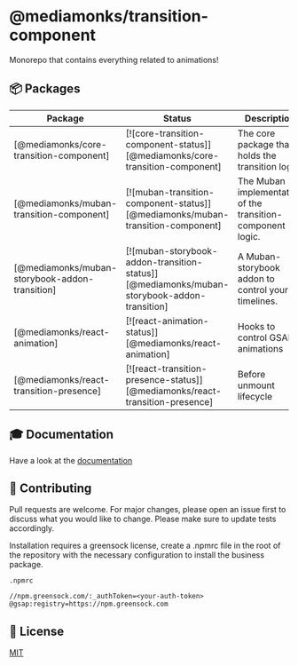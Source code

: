 # @mediamonks/transition-component

Monorepo that contains everything related to animations!

## 📦 Packages

| Package                                        | Status                                                                                     | Description                                                 |
| ---------------------------------------------- | ------------------------------------------------------------------------------------------ | ----------------------------------------------------------- |
| [@mediamonks/core-transition-component]        | [![core-transition-component-status]][@mediamonks/core-transition-component]               | The core package that holds the transition logic.           |
| [@mediamonks/muban-transition-component]       | [![muban-transition-component-status]][@mediamonks/muban-transition-component]             | The Muban implementation of the transition-component logic. |
| [@mediamonks/muban-storybook-addon-transition] | [![muban-storybook-addon-transition-status]][@mediamonks/muban-storybook-addon-transition] | A Muban-storybook addon to control your timelines.          |
| [@mediamonks/react-animation]                  | [![react-animation-status]][@mediamonks/react-animation]                                   | Hooks to control GSAP animations                            |
| [@mediamonks/react-transition-presence]        | [![react-transition-presence-status]][@mediamonks/react-transition-presence]               | Before unmount lifecycle                                    |

## 🎓 Documentation

Have a look at the [documentation](https://mediamonks.github.io/transition-component/)

## 💪 Contributing

Pull requests are welcome. For major changes, please open an issue first to discuss what you would
like to change. Please make sure to update tests accordingly.

Installation requires a greensock license, create a .npmrc file in the root of the repository with
the necessary configuration to install the business package.

```
.npmrc

//npm.greensock.com/:_authToken=<your-auth-token>
@gsap:registry=https://npm.greensock.com

```

## 📝 License

[MIT](./LICENSE)

